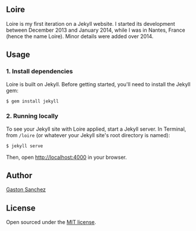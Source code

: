 ## Loire

Loire is my first iteration on a Jekyll website. I started its development between December 2013 and January 2014, while I was in Nantes, France (hence the name Loire). Minor details were added over 2014.


## Usage

### 1. Install dependencies

Loire is built on Jekyll. Before getting started, you'll need to install the Jekyll gem:

```bash
$ gem install jekyll
```

### 2. Running locally

To see your Jekyll site with Loire applied, start a Jekyll server. In Terminal, from `/loire` (or whatever your Jekyll site's root directory is named):

```bash
$ jekyll serve
```

Then, open <http://localhost:4000> in your browser.


## Author

[Gaston Sanchez](http://gastonsanchez.com) 


## License

Open sourced under the [MIT license](LICENSE.md).
